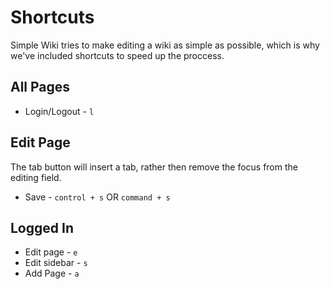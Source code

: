 # Shortcuts

Simple Wiki tries to make editing a wiki as simple as possible, which is why we've included shortcuts to speed up the proccess.

## All Pages

* Login/Logout - `l`

## Edit Page

The tab button will insert a tab, rather then remove the focus from the editing field.

* Save - `control + s` OR `command + s`

## Logged In

* Edit page - `e`
* Edit sidebar - `s`
* Add Page - `a`